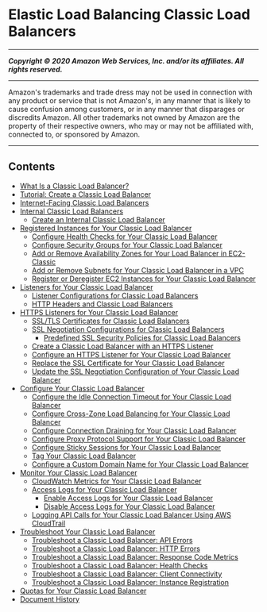 # Elastic Load Balancing Classic Load Balancers

-----
*****Copyright &copy; 2020 Amazon Web Services, Inc. and/or its affiliates. All rights reserved.*****

-----
Amazon's trademarks and trade dress may not be used in 
     connection with any product or service that is not Amazon's, 
     in any manner that is likely to cause confusion among customers, 
     or in any manner that disparages or discredits Amazon. All other 
     trademarks not owned by Amazon are the property of their respective
     owners, who may or may not be affiliated with, connected to, or 
     sponsored by Amazon.

-----
## Contents
+ [What Is a Classic Load Balancer?](introduction.md)
+ [Tutorial: Create a Classic Load Balancer](elb-getting-started.md)
+ [Internet-Facing Classic Load Balancers](elb-internet-facing-load-balancers.md)
+ [Internal Classic Load Balancers](elb-internal-load-balancers.md)
   + [Create an Internal Classic Load Balancer](elb-create-internal-load-balancer.md)
+ [Registered Instances for Your Classic Load Balancer](elb-backend-instances.md)
   + [Configure Health Checks for Your Classic Load Balancer](elb-healthchecks.md)
   + [Configure Security Groups for Your Classic Load Balancer](elb-security-groups.md)
   + [Add or Remove Availability Zones for Your Load Balancer in EC2-Classic](enable-disable-az.md)
   + [Add or Remove Subnets for Your Classic Load Balancer in a VPC](elb-manage-subnets.md)
   + [Register or Deregister EC2 Instances for Your Classic Load Balancer](elb-deregister-register-instances.md)
+ [Listeners for Your Classic Load Balancer](elb-listener-config.md)
   + [Listener Configurations for Classic Load Balancers](using-elb-listenerconfig-quickref.md)
   + [HTTP Headers and Classic Load Balancers](x-forwarded-headers.md)
+ [HTTPS Listeners for Your Classic Load Balancer](elb-https-load-balancers.md)
   + [SSL/TLS Certificates for Classic Load Balancers](ssl-server-cert.md)
   + [SSL Negotiation Configurations for Classic Load Balancers](elb-ssl-security-policy.md)
      + [Predefined SSL Security Policies for Classic Load Balancers](elb-security-policy-table.md)
   + [Create a Classic Load Balancer with an HTTPS Listener](elb-create-https-ssl-load-balancer.md)
   + [Configure an HTTPS Listener for Your Classic Load Balancer](elb-add-or-delete-listeners.md)
   + [Replace the SSL Certificate for Your Classic Load Balancer](elb-update-ssl-cert.md)
   + [Update the SSL Negotiation Configuration of Your Classic Load Balancer](ssl-config-update.md)
+ [Configure Your Classic Load Balancer](elb-configure-load-balancer.md)
   + [Configure the Idle Connection Timeout for Your Classic Load Balancer](config-idle-timeout.md)
   + [Configure Cross-Zone Load Balancing for Your Classic Load Balancer](enable-disable-crosszone-lb.md)
   + [Configure Connection Draining for Your Classic Load Balancer](config-conn-drain.md)
   + [Configure Proxy Protocol Support for Your Classic Load Balancer](enable-proxy-protocol.md)
   + [Configure Sticky Sessions for Your Classic Load Balancer](elb-sticky-sessions.md)
   + [Tag Your Classic Load Balancer](add-remove-tags.md)
   + [Configure a Custom Domain Name for Your Classic Load Balancer](using-domain-names-with-elb.md)
+ [Monitor Your Classic Load Balancer](elb-monitor-logs.md)
   + [CloudWatch Metrics for Your Classic Load Balancer](elb-cloudwatch-metrics.md)
   + [Access Logs for Your Classic Load Balancer](access-log-collection.md)
      + [Enable Access Logs for Your Classic Load Balancer](enable-access-logs.md)
      + [Disable Access Logs for Your Classic Load Balancer](disable-access-logs.md)
   + [Logging API Calls for Your Classic Load Balancer Using AWS CloudTrail](ELB-API-Logs.md)
+ [Troubleshoot Your Classic Load Balancer](elb-troubleshooting.md)
   + [Troubleshoot a Classic Load Balancer: API Errors](ts-elb-error-api-response.md)
   + [Troubleshoot a Classic Load Balancer: HTTP Errors](ts-elb-error-message.md)
   + [Troubleshoot a Classic Load Balancer: Response Code Metrics](ts-elb-http-errors.md)
   + [Troubleshoot a Classic Load Balancer: Health Checks](ts-elb-healthcheck.md)
   + [Troubleshoot a Classic Load Balancer: Client Connectivity](ts-elb-connection-failed.md)
   + [Troubleshoot a Classic Load Balancer: Instance Registration](ts-elb-register-instance.md)
+ [Quotas for Your Classic Load Balancer](elb-limits.md)
+ [Document History](DocumentHistory.md)